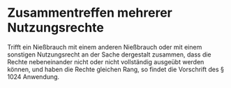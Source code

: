 # Zusammentreffen mehrerer Nutzungsrechte

Trifft ein Nießbrauch mit einem anderen Nießbrauch oder mit einem sonstigen Nutzungsrecht an der Sache dergestalt zusammen, dass die Rechte nebeneinander nicht oder nicht vollständig ausgeübt werden können, und haben die Rechte gleichen Rang, so findet die Vorschrift des § 1024 Anwendung.